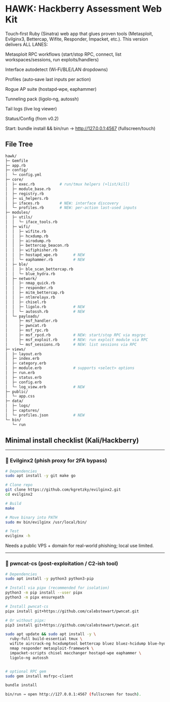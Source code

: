 # HAWK: Hackberry Assessment Web Kit

Touch‑first Ruby (Sinatra) web app that glues proven tools (Metasploit, Evilginx3, Bettercap, Wifite, Responder, Impacket, etc.). This version delivers ALL LANES:

Metasploit RPC workflows (start/stop RPC, connect, list workspaces/sessions, run exploits/handlers)

Interface autodetect (Wi‑Fi/BLE/LAN dropdowns)

Profiles (auto‑save last inputs per action)

Rogue AP suite (hostapd‑wpe, eaphammer)

Tunneling pack (ligolo‑ng, autossh)

Tail logs (live log viewer)

Status/Config (from v0.2)

Start: bundle install && bin/run → http://127.0.0.1:4567 (fullscreen/touch)

## File Tree

```bash
hawk/
├─ Gemfile
├─ app.rb
├─ config/
│  └─ config.yml
├─ core/
│  ├─ exec.rb           # run/tmux helpers (+list/kill)
│  ├─ module_base.rb
│  ├─ registry.rb
│  ├─ ui_helpers.rb
│  ├─ ifaces.rb         # NEW: interface discovery
│  └─ profiles.rb       # NEW: per‑action last‑used inputs
├─ modules/
│  ├─ utils/
│  │  └─ iface_tools.rb
│  ├─ wifi/
│  │  ├─ wifite.rb
│  │  ├─ hcxdump.rb
│  │  ├─ airodump.rb
│  │  ├─ bettercap_beacon.rb
│  │  ├─ wifiphisher.rb
│  │  ├─ hostapd_wpe.rb       # NEW
│  │  └─ eaphammer.rb         # NEW
│  ├─ ble/
│  │  ├─ ble_scan_bettercap.rb
│  │  └─ blue_hydra.rb
│  ├─ network/
│  │  ├─ nmap_quick.rb
│  │  ├─ responder.rb
│  │  ├─ mitm_bettercap.rb
│  │  ├─ ntlmrelayx.rb
│  │  ├─ chisel.rb
│  │  ├─ ligolo.rb            # NEW
│  │  └─ autossh.rb           # NEW
│  └─ payloads/
│     ├─ msf_handler.rb
│     ├─ pwncat.rb
│     ├─ msf_rpc.rb
│     ├─ msf_rpcd.rb          # NEW: start/stop RPC via msgrpc
│     ├─ msf_exploit.rb       # NEW: run exploit module via RPC
│     └─ msf_sessions.rb      # NEW: list sessions via RPC
├─ views/
│  ├─ layout.erb
│  ├─ index.erb
│  ├─ category.erb
│  ├─ module.erb              # supports <select> options
│  ├─ run.erb
│  ├─ status.erb
│  ├─ config.erb
│  └─ log_view.erb            # NEW
├─ public/
│  └─ app.css
├─ data/
│  ├─ logs/
│  ├─ captures/
│  └─ profiles.json           # NEW
└─ bin/
   └─ run
```

## Minimal install checklist (Kali/Hackberry)

---

### 📌 Evilginx2 (phish proxy for 2FA bypass)

```bash
# Dependencies
sudo apt install -y git make go

# Clone repo
git clone https://github.com/kgretzky/evilginx2.git
cd evilginx2

# Build
make

# Move binary into PATH
sudo mv bin/evilginx /usr/local/bin/

# Test
evilginx -h

```

Needs a public VPS + domain for real-world phishing; local use limited.

---

### 📌 pwncat-cs (post-exploitation / C2-ish tool)

```bash
# Dependencies
sudo apt install -y python3 python3-pip

# Install via pipx (recommended for isolation)
python3 -m pip install --user pipx
python3 -m pipx ensurepath

# Install pwncat-cs
pipx install git+https://github.com/calebstewart/pwncat.git

# Or without pipx:
pip3 install git+https://github.com/calebstewart/pwncat.git
```

```bash
sudo apt update && sudo apt install -y \
  ruby-full build-essential tmux \
  wifite aircrack-ng hcxdumptool bettercap bluez bluez-hcidump blue-hydra \
  nmap responder metasploit-framework \
  impacket-scripts chisel macchanger hostapd-wpe eaphammer \
  ligolo-ng autossh
```

```bash

# optional RPC gem
sudo gem install msfrpc-client

bundle install

bin/run → open http://127.0.0.1:4567 (fullscreen for touch).
```
